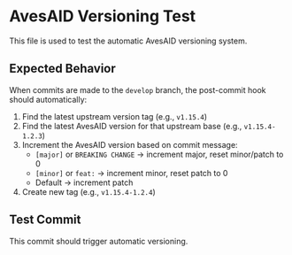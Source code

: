 # AvesAID Versioning Test

This file is used to test the automatic AvesAID versioning system.

## Expected Behavior

When commits are made to the `develop` branch, the post-commit hook should automatically:

1. Find the latest upstream version tag (e.g., `v1.15.4`)
2. Find the latest AvesAID version for that upstream base (e.g., `v1.15.4-1.2.3`)
3. Increment the AvesAID version based on commit message:
   - `[major]` or `BREAKING CHANGE` → increment major, reset minor/patch to 0
   - `[minor]` or `feat:` → increment minor, reset patch to 0
   - Default → increment patch
4. Create new tag (e.g., `v1.15.4-1.2.4`)

## Test Commit

This commit should trigger automatic versioning.
